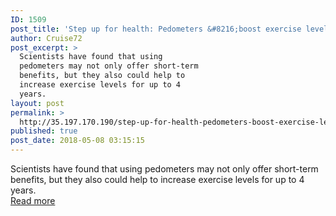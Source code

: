 ```yaml
---
ID: 1509
post_title: 'Step up for health: Pedometers &#8216;boost exercise levels for years&#8217;'
author: Cruise72
post_excerpt: >
  Scientists have found that using
  pedometers may not only offer short-term
  benefits, but they also could help to
  increase exercise levels for up to 4
  years.
layout: post
permalink: >
  http://35.197.170.190/step-up-for-health-pedometers-boost-exercise-levels-for-years/
published: true
post_date: 2018-05-08 03:15:15
---
```

Scientists have found that using pedometers may not only offer short-term benefits, but they also could help to increase exercise levels for up to 4 years.<br/><a style="white-space: nowrap" href="https://www.medicalnewstoday.com/articles/321239.php" class="button purchase" rel="nofollow noopener" target="_blank">Read more</a>
